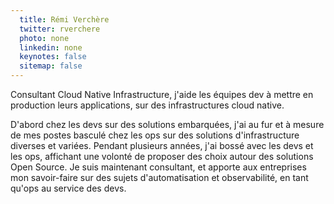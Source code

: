 ```yaml
---
  title: Rémi Verchère
  twitter: rverchere
  photo: none
  linkedin: none
  keynotes: false
  sitemap: false
---
```

Consultant Cloud Native Infrastructure, j'aide les équipes dev à mettre en production leurs applications, sur des infrastructures cloud native.

D'abord chez les devs sur des solutions embarquées, j'ai au fur et à mesure de mes postes basculé chez les ops sur des solutions d'infrastructure diverses et variées. Pendant plusieurs années, j'ai bossé avec les devs et les ops, affichant une volonté de proposer des choix autour des solutions Open Source.
Je suis maintenant consultant, et apporte aux entreprises mon savoir-faire sur des sujets d'automatisation et observabilité, en tant qu'ops au service des devs.
